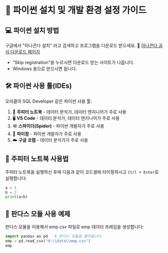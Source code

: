 # 🐍 파이썬 설치 및 개발 환경 설정 가이드

## 💻 파이썬 설치 방법

구글에서 "아나콘다 설치" 라고 검색하고 프로그램을 다운로드 받으세요.
🔗 [아나콘다 공식 다운로드 페이지](https://www.anaconda.com/download)
* "Skip registration"을 누르시면 다운로드 받는 사이트가 나옵니다.
* Windows 용으로 받으시면 됩니다.

## 🛠️ 파이썬 사용 툴(IDEs)

오라클의 SQL Developer 같은 파이썬 사용 툴:

1. 📓 **주피터 노트북** - 데이터 분석가, 데이터 엔지니어가 주로 사용
2. 🖥️ **VS Code** - 데이터 분석가, 데이터 엔지니어가 주로 사용
3. 🕸️ **스파이더(Spider)** - 파이썬 개발자가 주로 사용
4. 🚀 **파이참** - 파이썬 개발자가 주로 사용
5. ☁️ **구글 코렙** - 데이터 분석가가 주로 사용

## 🚀 주피터 노트북 사용법

주피터 노트북을 실행하신 후에 다음과 같이 코드셀에 타이핑하시고 `Ctrl + Enter`로 실행합니다:

```python
a = 1
b = 2
print(a+b)
```

## 🐼 판다스 모듈 사용 예제

판다스 모듈을 이용해서 emp.csv 파일로 emp 데이터 프레임을 생성합니다:

```python
import pandas as pd   # 판다스 모듈을 불러옵니다.
emp = pd.read_csv("d:\\data\\emp.csv")
emp
```

